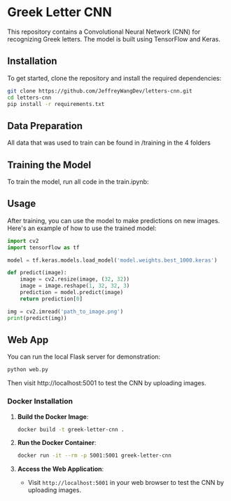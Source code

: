 # Greek Letter CNN

This repository contains a Convolutional Neural Network (CNN) for recognizing Greek letters. The model is built using TensorFlow and Keras.


## Installation

To get started, clone the repository and install the required dependencies:

```bash
git clone https://github.com/JeffreyWangDev/letters-cnn.git
cd letters-cnn
pip install -r requirements.txt
```

## Data Preparation

All data that was used to train can be found in /training in the 4 folders

## Training the Model

To train the model, run all code in the train.ipynb:


## Usage

After training, you can use the model to make predictions on new images. Here's an example of how to use the trained model:

```python
import cv2
import tensorflow as tf

model = tf.keras.models.load_model('model.weights.best_1000.keras')

def predict(image):
    image = cv2.resize(image, (32, 32))
    image = image.reshape(1, 32, 32, 3)
    prediction = model.predict(image)
    return prediction[0]

img = cv2.imread('path_to_image.png')
print(predict(img))
```

## Web App

You can run the local Flask server for demonstration:

```bash
python web.py
```

Then visit http://localhost:5001 to test the CNN by uploading images.

### Docker Installation

1. **Build the Docker Image**:
    ```bash
    docker build -t greek-letter-cnn .
    ```

2. **Run the Docker Container**:
    ```bash
    docker run -it --rm -p 5001:5001 greek-letter-cnn
    ```

3. **Access the Web Application**:
    - Visit `http://localhost:5001` in your web browser to test the CNN by uploading images.
